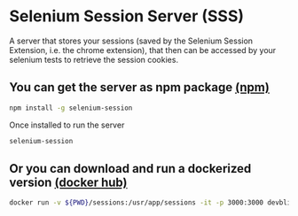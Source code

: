 # Selenium Session Server (SSS)
A server that stores your sessions (saved by the Selenium Session Extension, i.e. the chrome extension), that then can be accessed by your selenium tests to retrieve the session cookies.

## You can get the server as npm package [(npm)](https://www.npmjs.com/package/selenium-session)

```bash
npm install -g selenium-session
```

Once installed to run the server
```bash
selenium-session
```
## Or you can download and run a dockerized version [(docker hub)](https://hub.docker.com/r/devblinq/selenium-session)
```bash
docker run -v ${PWD}/sessions:/usr/app/sessions -it -p 3000:3000 devblinq/selenium-session
```
